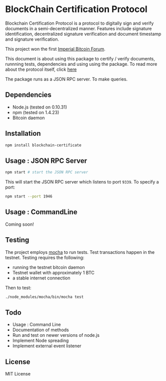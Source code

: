 # BlockChain Certification Protocol

Blockchain Certification Protocol is a protocol to digitally sign and verify documents in a semi-decentralized manner. Features include signature identification, decentralized signature verification and document timestamp and signature verification.

This project won the first <a href="http://imperial.ac.uk/bitcoin/">Imperial Bitcoin Forum</a>.

This document is about using this package to certify / verify documents, runnning tests, dependencies and using using the package. To read more about the protocol itself, click <a href="https://github.com/fyquah95/blockchain-certificate/blob/master/protocol.md">here</a>

The package runs as a JSON RPC server. To make queries.

## Dependencies

* Node.js (tested on 0.10.31)
* npm (tested on 1.4.23)
* Bitcoin daemon

## Installation

~~~bash
npm install blockchain-certificate
~~~

## Usage : JSON RPC Server

~~~bash
npm start # start the JSON RPC server
~~~

This will start the JSON RPC server which listens to port `9339`. To specify a port:

~~~bash
npm start --port 1946
~~~

## Usage : CommandLine

Coming soon!

## Testing

The project employs <a target="_blank" href="http://mochajs.org/">mocha</a> to run tests. Test transactions happen in the testnet. Testing requires the following:

* running the testnet bitcoin daemon
* Testnet wallet with approximately 1 BTC
* a stable internet connection

Then to test:

~~~bash
./node_modules/mocha/bin/mocha test
~~~

## Todo

* Usage : Command Line
* Documentation of methods
* Run and test on newer versions of node.js
* Implement Node spreading
* Implement external event listener

## License

MIT License
